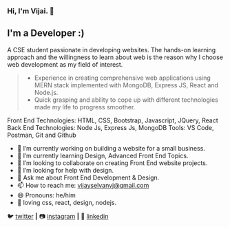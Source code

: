 ### Hi, I'm Vijai. 👋

## I'm a Developer :)

A CSE student passionate in developing websites. The hands-on learning approach and the willingness to learn about web is the reason why I choose web development as my field of interest. 

> * Experience in creating comprehensive web applications using MERN stack implemented with MongoDB, Express JS, React and Node.js.
> * Quick grasping and ability to cope up with different technologies made my life to progress smoother.

Front End Technologies: HTML, CSS, Bootstrap, Javascript, JQuery, React
Back End Technologies: Node Js, Express Js, MongoDB
Tools: VS Code, Postman, Git and Github

- 🔭 I’m currently working on building a website for a small business.
- 🌱 I’m currently learning Design, Advanced Front End Topics.
- 👯 I’m looking to collaborate on creating Front End website projects.
- 🤔 I’m looking for help with design.
- 💬 Ask me about Front End Development & Design.
- 📫 How to reach me: vijayselvanvj@gmail.com
- 😄 Pronouns: he/him
- 💜 loving css, react, design, nodejs.

🐦 [twitter][twitter] **|** 
📷 [instagram][instagram] **|** 
👔 [linkedin][linkedin]

[twitter]: https://twitter.com/IamVj_45
[instagram]: https://instagram.com/vijay_selvan_45
[linkedin]: https://www.linkedin.com/in/vijai-selvan-a5490018b/

